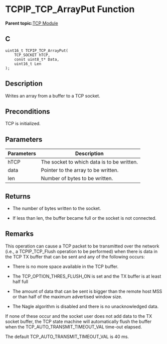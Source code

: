 # TCPIP\_TCP\_ArrayPut Function

**Parent topic:**[TCP Module](GUID-9461917B-27CE-44ED-80DB-67D963896E8F.md)

## C

```
uint16_t TCPIP_TCP_ArrayPut(
    TCP_SOCKET hTCP, 
    const uint8_t* Data, 
    uint16_t Len
);
```

## Description

Writes an array from a buffer to a TCP socket.

## Preconditions

TCP is initialized.

## Parameters

|Parameters|Description|
|----------|-----------|
|hTCP|The socket to which data is to be written.|
|data|Pointer to the array to be written.|
|len|Number of bytes to be written.|

## Returns

-   The number of bytes written to the socket.

-   If less than len, the buffer became full or the socket is not connected.


## Remarks

This operation can cause a TCP packet to be transmitted over the network \(i.e., a TCPIP\_TCP\_Flush operation to be performed\) when there is data in the TCP TX buffer that can be sent and any of the following occurs:

-   There is no more space available in the TCP buffer.

-   The TCP\_OPTION\_THRES\_FLUSH\_ON is set and the TX buffer is at least half full

-   The amount of data that can be sent is bigger than the remote host MSS or than half of the maximum advertised window size.

-   The Nagle algorithm is disabled and there is no unacknowledged data.


If none of these occur and the socket user does not add data to the TX socket buffer, the TCP state machine will automatically flush the buffer when the TCP\_AUTO\_TRANSMIT\_TIMEOUT\_VAL time-out elapsed.

The default TCP\_AUTO\_TRANSMIT\_TIMEOUT\_VAL is 40 ms.

